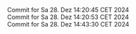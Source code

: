 Commit for Sa 28. Dez 14:20:45 CET 2024  
Commit for Sa 28. Dez 14:20:53 CET 2024  
Commit for Sa 28. Dez 14:43:30 CET 2024  
